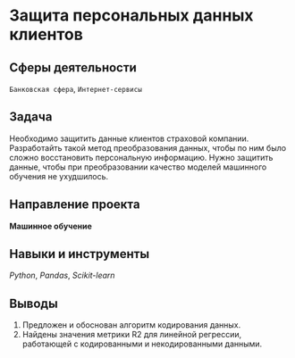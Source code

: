 # Защита персональных данных клиентов
## Сферы деятельности
`Банковская сфера`, `Интернет-сервисы`

## Задача
Необходимо защитить данные клиентов страховой компании. Разработайть такой метод преобразования данных, чтобы по ним было сложно восстановить персональную информацию. Нужно защитить данные, чтобы при преобразовании качество моделей машинного обучения не ухудшилось.

## Направление проекта
**Машинное обучение**

## Навыки и инструменты
*Python*, *Pandas*, *Scikit-learn*

## Выводы
1. Предложен и обоснован алгоритм кодирования данных.
2. Найдены значения метрики R2 для линейной регрессии, работающей с кодированными и некодированными данными.